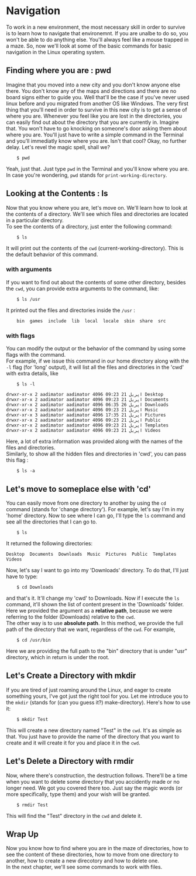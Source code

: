 # Navigation
To work in a new environment, the most necessary skill in order to survive is to learn how to navigate that environemnt. If you are unalbe to do so, you won't be able to do anything else. You'll always feel like a mouse trapped in a maze. So, now we'll look at some of the basic commands for basic navigation in the Linux operating system.

## Finding where you are : pwd
Imagine that you moved into a new city and you don't know anyone else there. You don't know any of the maps and directions and there are no board signs either to guide you. Well that'll be the case if you've never used linux before and you migrated from another OS like Windows. The very first thing that you'll need in order to survive in this new city is to get a sense of where you are. Whenever you feel like you are lost in the directories, you can easily find out about the directory that you are currently in. Imagine that. You won't have to go knocking on someone's door asking them about where you are. You'll just have to write a simple command in the Terminal and you'll immediatly know where you are. Isn't that cool? Okay, no further delay. Let's revel the magic spell, shall we?
```
    $ pwd
```
Yeah, just that. Just type `pwd` in the Terminal and you'll know where you are. In case you're wondering, `pwd` stands for `print-working-directory`.

## Looking at the Contents : ls
Now that you know where you are, let's move on. We'll learn how to look at the contents of a directory. We'll see which files and directories are located in a particular directory.  
To see the contents of a directory, just enter the following command:
```
    $ ls
```
It will print out the contents of the `cwd` (current-working-directory). This is the default behavior of this command. 

### with arguments 
If you want to find out about the contents of some other directory, besides the `cwd`, you can provide extra arguments to the command, like:
```
    $ ls /usr
```
It printed out the files and directories inside the `/usr` :
```
    bin  games  include  lib  local  locale  sbin  share  src
```
### with flags
You can modify the output or the behavior of the command by using some flags with the command.  
For example, if we issue this command in our home directory along with the `-l` flag (for 'long' output), it will list all the files and directories in the 'cwd' with extra details, like
```
    $ ls -l
```
```
drwxr-xr-x 2 aadimator aadimator 4096 اپريل 21 09:23 Desktop
drwxr-xr-x 2 aadimator aadimator 4096 اپريل 21 09:23 Documents
drwxr-xr-x 2 aadimator aadimator 4096 اپريل 26 06:35 Downloads
drwxr-xr-x 2 aadimator aadimator 4096 اپريل 21 09:23 Music
drwxr-xr-x 3 aadimator aadimator 4096 اپريل 21 17:35 Pictures
drwxr-xr-x 2 aadimator aadimator 4096 اپريل 21 09:23 Public
drwxr-xr-x 2 aadimator aadimator 4096 اپريل 21 09:23 Templates
drwxr-xr-x 2 aadimator aadimator 4096 اپريل 21 09:23 Videos

```
Here, a lot of extra information was provided along with the names of the files and directories.  
Similarly, to show all the hidden files and directories in 'cwd', you can pass this flag :
```
    $ ls -a
```
## Let's move to someplace else with 'cd'
You can easily move from one directory to another by using the `cd` command (stands for 'change directory'). For example, let's say I'm in my 'home' directory. Now to see where I can go, I'll type the `ls` command and see all the directories that I can go to.
```
    $ ls
```
It returned the following directories:
```
Desktop  Documents  Downloads  Music  Pictures  Public  Templates  Videos
```
Now, let's say I want to go into my 'Downloads' directory. To do that, I'll just have to type:
```
    $ cd Downloads
```
and that's it. It'll change my 'cwd' to Downloads. Now if I execute the `ls` command, it'll shown the list of content present in the 'Downloads' folder. Here we provided the argument as a **relative path**, because we were referring to the folder (Downloads) relative to the `cwd`.  
The other way is to use **absolute path**. In this method, we provide the full path of the directory that we want, regardless of the `cwd`. For example, 
```
    $ cd /usr/bin
```
Here we are providing the full path to the "bin" directory that is under "usr" directory, which in return is under the root.

## Let's Create a Directory with mkdir
If you are tired of just roaming around the Linux, and eager to create something yours, I've got just the right tool for you. Let me introduce you to the `mkdir` (stands for (can you guess it?) make-directory). Here's how to use it:
```
    $ mkdir Test
```
This will create a new directory named "Test" in the `cwd`. It's as simple as that. You just have to provide the name of the directory that you want to create and it will create it for you and place it in the `cwd`.
## Let's Delete a Directory with rmdir
Now, where there's construction, the destruction follows. There'll be a time when you want to delete some directory that you accidently made or no longer need. We got you covered there too. Just say the magic words (or more specifically, type them) and your wish will be granted. 
```
    $ rmdir Test
```
This will find the "Test" directory in the `cwd` and delete it.

## Wrap Up
Now you know how to find where you are in the maze of directories, how to see the content of these directories, how to move from one directory to another, how to create a new direcotory and how to delete one.  
In the next chapter, we'll see some commands to work with files.